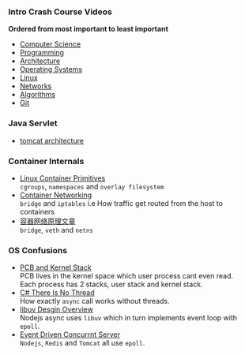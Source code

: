 ### Intro Crash Course Videos
**Ordered from most important to least important**
- [Computer Science](https://youtube.com/playlist?list=PLH2l6uzC4UEW0s7-KewFLBC1D0l6XRfye)
- [Programming](https://youtube.com/playlist?list=PLKUb7MEve0TjHQSKUWChAWyJPCpYMRovO)
- [Architecture](https://youtube.com/playlist?list=PL0oekSefhQVJdk0hSRu6sZ2teWM740NtL)
- [Operating Systems](https://youtube.com/playlist?list=PLacuG5pysFbDTmsCRGWsMW_PzIOpXnckw)
- [Linux](https://youtube.com/playlist?list=PLT98CRl2KxKHKd_tH3ssq0HPrThx2hESW)
- [Networks](https://youtube.com/playlist?list=PLTZYG7bZ1u6o6wz9EF9tQt1JS-pUmmKTj)
- [Algorithms](https://youtube.com/playlist?list=PL0v718LJg-7-O5n09pu1wS9mRG6omIWwa)
- [Git](https://youtube.com/playlist?list=PLu-nSsOS6FRIg52MWrd7C_qSnQp3ZoHwW)

### Java Servlet
- [tomcat architecture](https://pdai.tech/md/framework/tomcat/tomcat-overview.html)

### Container Internals
- [Linux Container Primitives](https://youtu.be/Ueu8TuW-IOg?si=kwlJ_1u6Ys7HFDfX)  
  `cgroups`, `namespaces` and `overlay filesystem`
- [Container Networking](https://youtu.be/z-ITjDQT7DU?si=WmxvAkHYGTZ9HC9A)  
  `bridge` and `iptables` i.e How traffic get routed from the host to containers
- [容器网络原理文章](https://typesafe.cn/posts/how-to-add-port-for-docker/)  
  `bridge`, `veth` and `netns`

### OS Confusions
- [PCB and Kernel Stack](https://youtu.be/b4fsyrWegGo)  
  PCB lives in the kernel space which user process cant even read.  
  Each process has 2 stacks, user stack and kernel stack.
- [C# There Is No Thread](https://blog.stephencleary.com/2013/11/there-is-no-thread.html)  
  How exactly `async` call works without threads.
- [libuv Desgin Overview](https://docs.libuv.org/en/v1.x/design.html)  
  Nodejs async uses `libuv` which in turn implements event loop with `epoll`.
- [Event Driven Concurrnt Server](https://eli.thegreenplace.net/2017/concurrent-servers-part-3-event-driven/)  
  `Nodejs`, `Redis` and `Tomcat` all use `epoll`. 
  
